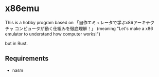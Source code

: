 # x86emu

This is a hobby program based on 
「自作エミュレータで学ぶx86アーキテクチャ コンピュータが動く仕組みを徹底理解！」
(meaning "Let's make a x86 emulator to understand how computer works!")

but in Rust.

## Requirements

- nasm
